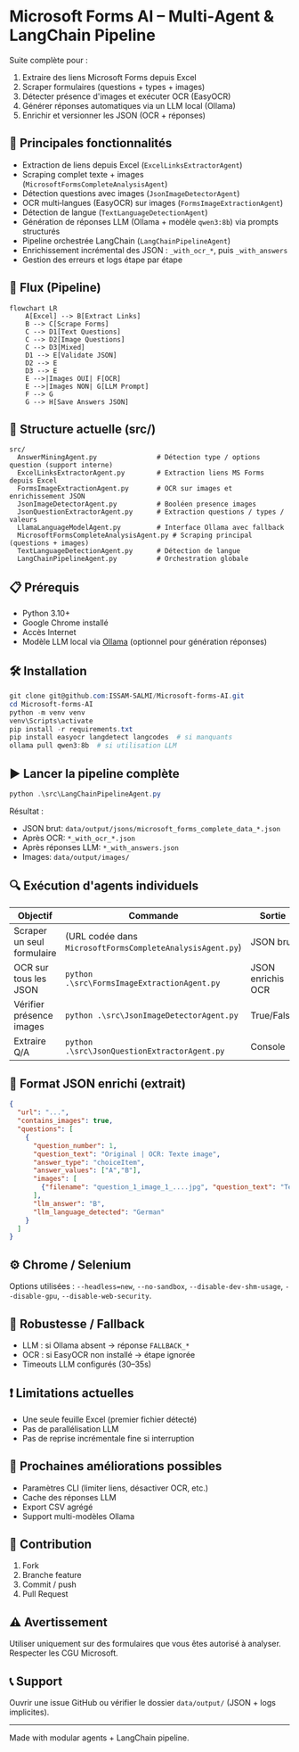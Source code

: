 # Microsoft Forms AI – Multi‑Agent & LangChain Pipeline

Suite complète pour :
1. Extraire des liens Microsoft Forms depuis Excel
2. Scraper formulaires (questions + types + images)
3. Détecter présence d'images et exécuter OCR (EasyOCR)
4. Générer réponses automatiques via un LLM local (Ollama)
5. Enrichir et versionner les JSON (OCR + réponses)

## 🚀 Principales fonctionnalités

- Extraction de liens depuis Excel (`ExcelLinksExtractorAgent`)
- Scraping complet texte + images (`MicrosoftFormsCompleteAnalysisAgent`)
- Détection questions avec images (`JsonImageDetectorAgent`)
- OCR multi‑langues (EasyOCR) sur images (`FormsImageExtractionAgent`)
- Détection de langue (`TextLanguageDetectionAgent`)
- Génération de réponses LLM (Ollama + modèle `qwen3:8b`) via prompts structurés
- Pipeline orchestrée LangChain (`LangChainPipelineAgent`)
- Enrichissement incrémental des JSON : `_with_ocr_*`, puis `_with_answers` 
- Gestion des erreurs et logs étape par étape

## 🧠 Flux (Pipeline)

```mermaid
flowchart LR
    A[Excel] --> B[Extract Links]
    B --> C[Scrape Forms]
    C --> D1[Text Questions]
    C --> D2[Image Questions]
    C --> D3[Mixed]
    D1 --> E[Validate JSON]
    D2 --> E
    D3 --> E
    E -->|Images OUI| F[OCR]
    E -->|Images NON| G[LLM Prompt]
    F --> G
    G --> H[Save Answers JSON]
```

## 📁 Structure actuelle (src/)

```
src/
  AnswerMiningAgent.py               # Détection type / options question (support interne)
  ExcelLinksExtractorAgent.py        # Extraction liens MS Forms depuis Excel
  FormsImageExtractionAgent.py       # OCR sur images et enrichissement JSON
  JsonImageDetectorAgent.py          # Booléen presence images
  JsonQuestionExtractorAgent.py      # Extraction questions / types / valeurs
  LlamaLanguageModelAgent.py         # Interface Ollama avec fallback
  MicrosoftFormsCompleteAnalysisAgent.py # Scraping principal (questions + images)
  TextLanguageDetectionAgent.py      # Détection de langue
  LangChainPipelineAgent.py          # Orchestration globale
```

## 📋 Prérequis

- Python 3.10+
- Google Chrome installé
- Accès Internet
- Modèle LLM local via [Ollama](https://ollama.com) (optionnel pour génération réponses)

## 🛠 Installation

```powershell
git clone git@github.com:ISSAM-SALMI/Microsoft-forms-AI.git
cd Microsoft-forms-AI
python -m venv venv
venv\Scripts\activate
pip install -r requirements.txt
pip install easyocr langdetect langcodes  # si manquants
ollama pull qwen3:8b  # si utilisation LLM
```

## ▶️ Lancer la pipeline complète

```powershell
python .\src\LangChainPipelineAgent.py
```

Résultat :
- JSON brut: `data/output/jsons/microsoft_forms_complete_data_*.json`
- Après OCR: `*_with_ocr_*.json`
- Après réponses LLM: `*_with_answers.json`
- Images: `data/output/images/`

## 🔍 Exécution d'agents individuels

| Objectif | Commande | Sortie |
|----------|----------|--------|
| Scraper un seul formulaire | (URL codée dans `MicrosoftFormsCompleteAnalysisAgent.py`) | JSON brut |
| OCR sur tous les JSON | `python .\src\FormsImageExtractionAgent.py` | JSON enrichis OCR |
| Vérifier présence images | `python .\src\JsonImageDetectorAgent.py` | True/False |
| Extraire Q/A | `python .\src\JsonQuestionExtractorAgent.py` | Console |

## 🧬 Format JSON enrichi (extrait)

```json
{
  "url": "...",
  "contains_images": true,
  "questions": [
    {
      "question_number": 1,
      "question_text": "Original | OCR: Texte image",
      "answer_type": "choiceItem",
      "answer_values": ["A","B"],
      "images": [
        {"filename": "question_1_image_1_....jpg", "question_text": "Texte OCR"}
      ],
      "llm_answer": "B",
      "llm_language_detected": "German"
    }
  ]
}
```

## ⚙️ Chrome / Selenium

Options utilisées : `--headless=new`, `--no-sandbox`, `--disable-dev-shm-usage`, `--disable-gpu`, `--disable-web-security`.

## 🧪 Robustesse / Fallback

- LLM : si Ollama absent -> réponse `FALLBACK_*`
- OCR : si EasyOCR non installé -> étape ignorée
- Timeouts LLM configurés (30–35s)

## ❗ Limitations actuelles

- Une seule feuille Excel (premier fichier détecté)
- Pas de parallélisation LLM
- Pas de reprise incrémentale fine si interruption

## 🔮 Prochaines améliorations possibles

- Paramètres CLI (limiter liens, désactiver OCR, etc.)
- Cache des réponses LLM
- Export CSV agrégé
- Support multi-modèles Ollama

## 🤝 Contribution

1. Fork
2. Branche feature
3. Commit / push
4. Pull Request

## ⚠️ Avertissement

Utiliser uniquement sur des formulaires que vous êtes autorisé à analyser. Respecter les CGU Microsoft.

## 📞 Support

Ouvrir une issue GitHub ou vérifier le dossier `data/output/` (JSON + logs implicites).

---
Made with modular agents + LangChain pipeline.